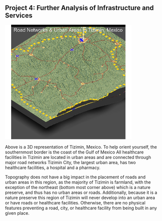 ## Project 4: Further Analysis of Infrastructure and Services

![Tizimin3d](tizimin3d.png)

Above is a 3D representation of Tizimin, Mexico. To help orient yourself, the southernmost border is the coast of the Gulf of Mexico
All healthcare facilities in Tizimin are located in urban areas and are connected through major road networks Tizimin City, the largest urban area, has two healthcare facilities, a hospital and a pharmacy.

Topography does not have a big impact in the placement of roads and urban areas in this region, as the majority of Tizimin is farmland, with the exception of the northeast (bottom most corner above) which is a nature preserve, and thus has no urban areas or roads. Additionally, because it is a nature preserve this region of Tizimin will never develop into an urban area or have roads or healthcare facilities. Otherwise, there are no physical features preventing a road, city, or healthcare facility from being built in any given place. 
